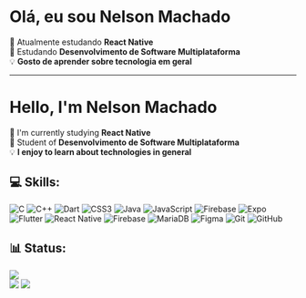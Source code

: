 # Olá, eu sou Nelson Machado
🔭 Atualmente estudando **React Native**<br/>📕 Estudando **Desenvolvimento de Software Multiplataforma**<br/>💡 **Gosto de aprender sobre tecnologia em geral**<br/>

___

# Hello, I'm Nelson Machado
🔭 I'm currently studying **React Native**<br/>📕 Student of **Desenvolvimento de Software Multiplataforma**<br/>💡 **I enjoy to learn about technologies in general**<br/>



## 💻 Skills:
![C](https://img.shields.io/badge/c-%2300599C.svg?style=for-the-badge&logo=c&logoColor=white) ![C++](https://img.shields.io/badge/c++-%2300599C.svg?style=for-the-badge&logo=c%2B%2B&logoColor=white) ![Dart](https://img.shields.io/badge/dart-%230175C2.svg?style=for-the-badge&logo=dart&logoColor=white) ![CSS3](https://img.shields.io/badge/css3-%231572B6.svg?style=for-the-badge&logo=css3&logoColor=white) ![Java](https://img.shields.io/badge/java-%23ED8B00.svg?style=for-the-badge&logo=openjdk&logoColor=white) ![JavaScript](https://img.shields.io/badge/javascript-%23323330.svg?style=for-the-badge&logo=javascript&logoColor=%23F7DF1E) ![Firebase](https://img.shields.io/badge/firebase-%23039BE5.svg?style=for-the-badge&logo=firebase) ![Expo](https://img.shields.io/badge/expo-1C1E24?style=for-the-badge&logo=expo&logoColor=#D04A37) ![Flutter](https://img.shields.io/badge/Flutter-%2302569B.svg?style=for-the-badge&logo=Flutter&logoColor=white) ![React Native](https://img.shields.io/badge/react_native-%2320232a.svg?style=for-the-badge&logo=react&logoColor=%2361DAFB) ![Firebase](https://img.shields.io/badge/firebase-a08021?style=for-the-badge&logo=firebase&logoColor=ffcd34) ![MariaDB](https://img.shields.io/badge/MariaDB-003545?style=for-the-badge&logo=mariadb&logoColor=white) ![Figma](https://img.shields.io/badge/figma-%23F24E1E.svg?style=for-the-badge&logo=figma&logoColor=white) ![Git](https://img.shields.io/badge/git-%23F05033.svg?style=for-the-badge&logo=git&logoColor=white) ![GitHub](https://img.shields.io/badge/github-%23121011.svg?style=for-the-badge&logo=github&logoColor=white)
## 📊 Status:
![](https://github-readme-stats.vercel.app/api/top-langs/?username=Somnel&theme=dark&hide_border=false&include_all_commits=false&count_private=false&layout=compact) <br/>
![](https://github-readme-stats.vercel.app/api?username=Somnel&theme=dark&hide_border=false&include_all_commits=false&count_private=false) 
![](https://nirzak-streak-stats.vercel.app/?user=Somnel&theme=dark&hide_border=false)


<!-- Proudly created with GPRM ( https://gprm.itsvg.in ) -->
